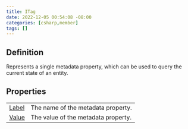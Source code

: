 ```yaml
---
title: ITag
date: 2022-12-05 00:54:08 -08:00
categories: [csharp,member]
tags: []
---
```


## Definition

Represents a single metadata property, which can be used to query the current state of an entity.

## Properties
<table><tr><td><!--/posts/csharp.member.entitydb.abstractions.tags.itag.label/--><a href='#'>Label</a></td><td>
The name of the metadata property.
</td></tr><tr><td><!--/posts/csharp.member.entitydb.abstractions.tags.itag.value/--><a href='#'>Value</a></td><td>
The value of the metadata property.
</td></tr></table>

